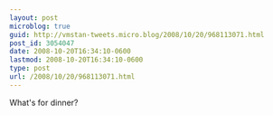 ```yaml
---
layout: post
microblog: true
guid: http://vmstan-tweets.micro.blog/2008/10/20/968113071.html
post_id: 3054047
date: 2008-10-20T16:34:10-0600
lastmod: 2008-10-20T16:34:10-0600
type: post
url: /2008/10/20/968113071.html
---
```

What's for dinner?
